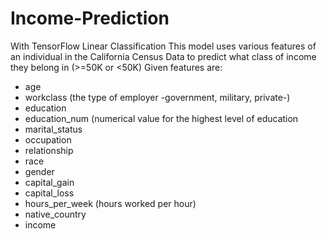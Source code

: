 # Income-Prediction
With TensorFlow Linear Classification
This model uses various features of an individual in the California Census Data to predict what class of income they belong in (>=50K or <50K)
Given features are: 
   * age
   * workclass (the type of employer -government, military, private-)
   * education 
   * education_num (numerical value for the highest level of education
   * marital_status
   * occupation
   * relationship
   * race
   * gender
   * capital_gain
   * capital_loss
   * hours_per_week (hours worked per hour)
   * native_country
   * income
